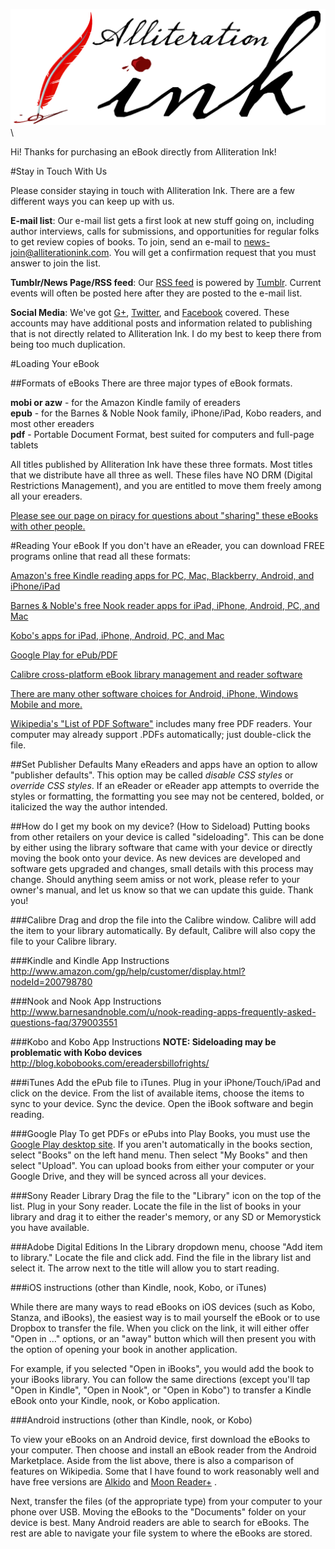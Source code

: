 ![](aink_logo.png "Alliteration Ink") \

Hi!  Thanks for purchasing an eBook directly from Alliteration Ink!  

#Stay in Touch With Us

Please consider staying in touch with Alliteration Ink.  There are a few different ways you can keep up with us.

**E-mail list**: Our e-mail list gets a first look at new stuff going on, including author interviews, calls for submissions, and opportunities for regular folks to get review copies of books. To join, send an e-mail to <news-join@alliterationink.com>. You will get a confirmation request that you must answer to join the list.

**Tumblr/News Page/RSS feed**: Our [RSS feed](http://feeds.feedburner.com/ainknews) is powered by [Tumblr](http://alliterationink.tumblr.com). Current events will often be posted here after they are posted to the e-mail list.

**Social Media**: We've got [G+](http://plus.google.com/110081619674076089222), [Twitter](http://www.twitter.com/AlliterationInk), and [Facebook](https://www.facebook.com/AlliterationInk) covered. These accounts may have additional posts and information related to publishing that is not directly related to Alliteration Ink.  I do my best to keep there from being too much duplication.

#Loading Your eBook

##Formats of eBooks
There are three major types of eBook formats.

**mobi or azw** - for the Amazon Kindle family of ereaders  
**epub** - for the Barnes & Noble Nook family, iPhone/iPad, Kobo readers, and most other ereaders  
**pdf** - Portable Document Format, best suited for computers and full-page tablets  

All titles published by Alliteration Ink have these three formats. Most titles that we distribute have all three as well. These files have NO DRM (Digital Restrictions Management), and you are entitled to move them freely among all your ereaders. 

[Please see our page on piracy for questions about "sharing" these eBooks with other people.](http://alliterationink.com/piracy.html)

#Reading Your eBook
If you don't have an eReader, you can download FREE programs online that read all these formats:

[Amazon's free Kindle reading apps for PC, Mac, Blackberry, Android, and iPhone/iPad](http://www.amazon.com/gp/feature.html/ref=kcp_ipad_mkt_lnd?docId=1000493771)  

[Barnes & Noble's free Nook reader apps for iPad, iPhone, Android, PC, and Mac](http://www.barnesandnoble.com/u/free-nook-apps/379002321/)  

[Kobo's apps for iPad, iPhone, Android, PC, and Mac](http://www.kobobooks.com/apps)  

[Google Play for ePub/PDF](http://play.google.com/books)

[Calibre cross-platform eBook library management and reader software](http://calibre-ebook.com/)  

[There are many other software choices for Android, iPhone, Windows Mobile and more. ](http://wiki.mobileread.com/wiki/EBook_software)  

[Wikipedia's "List of PDF Software"](http://en.wikipedia.org/wiki/List_of_PDF_software) includes many free PDF readers. Your computer may already support .PDFs automatically; just double-click the file. 

##Set Publisher Defaults
Many eReaders and apps have an option to allow "publisher defaults".  This option may be called *disable CSS styles* or *override CSS styles*.  If an eReader or eReader app attempts to override the styles or formatting, the formatting you see may not be centered, bolded, or italicized the way the author intended.  

##How do I get my book on my device? (How to Sideload)
Putting books from other retailers on your device is called "sideloading". This can be done by either using the library software that came with your device or directly moving the book onto your device. As new devices are developed and software gets upgraded and changes, small details with this process may change. Should anything seem amiss or not work, please refer to your owner's manual, and let us know so that we can update this guide. Thank you!

###Calibre
Drag and drop the file into the Calibre window.  Calibre will add the item to your library automatically.  By default, Calibre will also copy the file to your Calibre library.

###Kindle and Kindle App Instructions
<http://www.amazon.com/gp/help/customer/display.html?nodeId=200798780>

###Nook and Nook App Instructions   
<http://www.barnesandnoble.com/u/nook-reading-apps-frequently-asked-questions-faq/379003551>

###Kobo and Kobo App Instructions
**NOTE: Sideloading may be problematic with Kobo devices**  
<http://blog.kobobooks.com/ereadersbillofrights/>

###iTunes 
Add the ePub file to iTunes. Plug in your iPhone/Touch/iPad and click on the device. From the list of available items, choose the items to sync to your device. Sync the device. Open the iBook software and begin reading.

###Google Play
To get PDFs or ePubs into Play Books, you must use the [Google Play desktop site](http://play.google.com/books). If you aren't automatically in the books section, select "Books" on the left hand menu.  Then select "My Books" and then select "Upload".  You can upload books from either your computer or your Google Drive, and they will be synced across all your devices.

###Sony Reader Library
Drag the file to the "Library" icon on the top of the list. Plug in your Sony reader. Locate the file in the list of books in your library and drag it to either the reader's memory, or any SD or Memorystick you have available. 

###Adobe Digital Editions
In the Library dropdown menu, choose "Add item to library." Locate the file and click add. Find the file in the library list and select it. The arrow next to the title will allow you to start reading.

###iOS instructions (other than Kindle, nook, Kobo, or iTunes)

While there are many ways to read eBooks on iOS devices (such as Kobo, Stanza, and iBooks), the easiest way is to mail yourself the eBook or to use Dropbox to transfer the file. When you click on the link, it will either offer "Open in ..." options, or an "away" button which will then present you with the option of opening your book in another application.

For example, if you selected "Open in iBooks", you would add the book to your iBooks library. You can follow the same directions (except you'll tap "Open in Kindle", "Open in Nook", or "Open in Kobo") to transfer a Kindle eBook onto your Kindle, nook, or Kobo application.

###Android instructions (other than Kindle, nook, or Kobo)

To view your eBooks on an Android device, first download the eBooks to your computer. Then choose and install an eBook reader from the Android Marketplace. Aside from the list above, there is also a comparison of features on Wikipedia. Some that I have found to work reasonably well and have free versions are [Alkido](http://www.aldiko.com/) and [Moon Reader+](http://www.moondownload.com/) .

Next, transfer the files (of the appropriate type) from your computer to your phone over USB. Moving the eBooks to the "Documents" folder on your device is best.  Many Android readers are able to search for eBooks.  The rest are able to navigate your file system to where the eBooks are stored.
